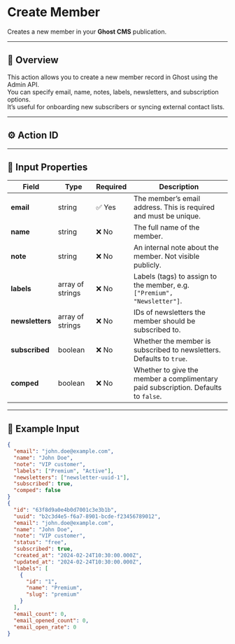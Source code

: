 # Create Member

Creates a new member in your **Ghost CMS** publication.

---

## 🧭 Overview

This action allows you to create a new member record in Ghost using the Admin API.  
You can specify email, name, notes, labels, newsletters, and subscription options.  
It’s useful for onboarding new subscribers or syncing external contact lists.

---

## ⚙️ Action ID

---

## 🧩 Input Properties

| Field | Type | Required | Description |
|-------|------|-----------|-------------|
| **email** | string | ✅ Yes | The member’s email address. This is required and must be unique. |
| **name** | string | ❌ No | The full name of the member. |
| **note** | string | ❌ No | An internal note about the member. Not visible publicly. |
| **labels** | array of strings | ❌ No | Labels (tags) to assign to the member, e.g. `["Premium", "Newsletter"]`. |
| **newsletters** | array of strings | ❌ No | IDs of newsletters the member should be subscribed to. |
| **subscribed** | boolean | ❌ No | Whether the member is subscribed to newsletters. Defaults to `true`. |
| **comped** | boolean | ❌ No | Whether to give the member a complimentary paid subscription. Defaults to `false`. |

---

## 🧾 Example Input

```json
{
  "email": "john.doe@example.com",
  "name": "John Doe",
  "note": "VIP customer",
  "labels": ["Premium", "Active"],
  "newsletters": ["newsletter-uuid-1"],
  "subscribed": true,
  "comped": false
}
{
  "id": "63f8d9a0e4b0d7001c3e3b1b",
  "uuid": "b2c3d4e5-f6a7-8901-bcde-f23456789012",
  "email": "john.doe@example.com",
  "name": "John Doe",
  "note": "VIP customer",
  "status": "free",
  "subscribed": true,
  "created_at": "2024-02-24T10:30:00.000Z",
  "updated_at": "2024-02-24T10:30:00.000Z",
  "labels": [
    {
      "id": "1",
      "name": "Premium",
      "slug": "premium"
    }
  ],
  "email_count": 0,
  "email_opened_count": 0,
  "email_open_rate": 0
}
